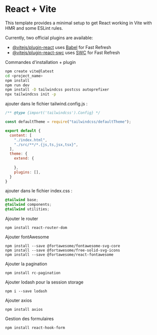 # React + Vite

This template provides a minimal setup to get React working in Vite with HMR and some ESLint rules.

Currently, two official plugins are available:

- [@vitejs/plugin-react](https://github.com/vitejs/vite-plugin-react/blob/main/packages/plugin-react/README.md) uses [Babel](https://babeljs.io/) for Fast Refresh
- [@vitejs/plugin-react-swc](https://github.com/vitejs/vite-plugin-react-swc) uses [SWC](https://swc.rs/) for Fast Refresh


Commandes d'installation + plugin

```bash
npm create vite@latest
cd <project_name>
npm install
npm run dev
npm install -D tailwindcss postcss autoprefixer
npx tailwindcss init -p
```

ajouter dans le fichier tailwind.config.js :

```js
/** @type {import('tailwindcss').Config} */

const defaultTheme = require("tailwindcss/defaultTheme");

export default {
  content: [
    "./index.html",
    "./src/**/*.{js,ts,jsx,tsx}",
  ],
  theme: {
    extend: {
      
    },
    plugins: [],
  }
}
```

ajouter dans le fichier index.css :

```css
@tailwind base;
@tailwind components;
@tailwind utilities;
```

Ajouter le router 

    npm install react-router-dom


Ajouter fontAwesome 

    npm install --save @fortawesome/fontawesome-svg-core
    npm install --save @fortawesome/free-solid-svg-icons
    npm install --save @fortawesome/react-fontawesome


Ajouter la pagination
    
    npm install rc-pagination


Ajouter lodash pour la session storage

    npm i --save lodash


Ajouter axios 
  
    npm install axios

Gestion des formulaires

    npm install react-hook-form